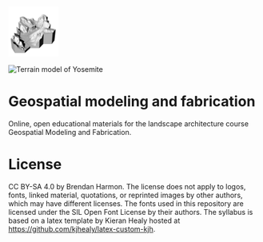 <img src="images/yosemite_cutout.png" height="100">

![Terrain model of Yosemite](images/yosemite_cutout_250px.png)

# Geospatial modeling and fabrication
Online, open educational materials for the landscape architecture course Geospatial Modeling and Fabrication.

# License
CC BY-SA 4.0 by Brendan Harmon. The license does not apply to logos, fonts, linked material, quotations, or reprinted images by other authors, which may have different licenses. The fonts used in this repository are licensed under the SIL Open Font License by their authors. The syllabus is based on a latex template by Kieran Healy hosted at https://github.com/kjhealy/latex-custom-kjh.
